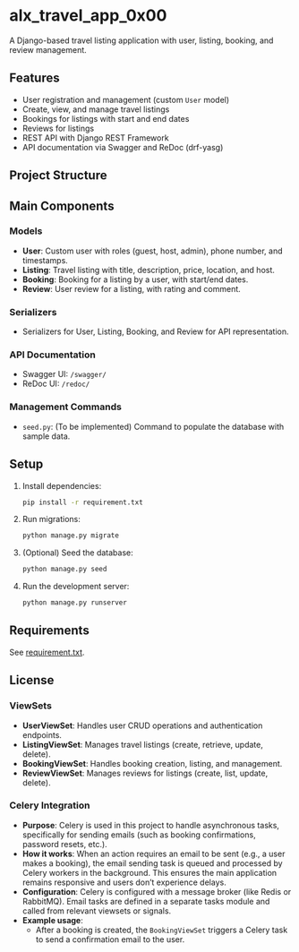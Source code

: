 # alx_travel_app_0x00

A Django-based travel listing application with user, listing, booking, and review management.

## Features

- User registration and management (custom `User` model)
- Create, view, and manage travel listings
- Bookings for listings with start and end dates
- Reviews for listings
- REST API with Django REST Framework
- API documentation via Swagger and ReDoc (drf-yasg)

## Project Structure

## Main Components

### Models

- **User**: Custom user with roles (guest, host, admin), phone number, and timestamps.
- **Listing**: Travel listing with title, description, price, location, and host.
- **Booking**: Booking for a listing by a user, with start/end dates.
- **Review**: User review for a listing, with rating and comment.

### Serializers

- Serializers for User, Listing, Booking, and Review for API representation.

### API Documentation

- Swagger UI: `/swagger/`
- ReDoc UI: `/redoc/`

### Management Commands

- `seed.py`: (To be implemented) Command to populate the database with sample data.

## Setup

1. Install dependencies:
    ```sh
    pip install -r requirement.txt
    ```
2. Run migrations:
    ```sh
    python manage.py migrate
    ```
3. (Optional) Seed the database:
    ```sh
    python manage.py seed
    ```
4. Run the development server:
    ```sh
    python manage.py runserver
    ```

## Requirements

See [requirement.txt](requirement.txt).

## License

### ViewSets

- **UserViewSet**: Handles user CRUD operations and authentication endpoints.
- **ListingViewSet**: Manages travel listings (create, retrieve, update, delete).
- **BookingViewSet**: Handles booking creation, listing, and management.
- **ReviewViewSet**: Manages reviews for listings (create, list, update, delete).

### Celery Integration

- **Purpose**: Celery is used in this project to handle asynchronous tasks, specifically for sending emails (such as booking confirmations, password resets, etc.).
- **How it works**: When an action requires an email to be sent (e.g., a user makes a booking), the email sending task is queued and processed by Celery workers in the background. This ensures the main application remains responsive and users don’t experience delays.
- **Configuration**: Celery is configured with a message broker (like Redis or RabbitMQ). Email tasks are defined in a separate tasks module and called from relevant viewsets or signals.
- **Example usage**:
    - After a booking is created, the `BookingViewSet` triggers a Celery task to send a confirmation email to the user.

